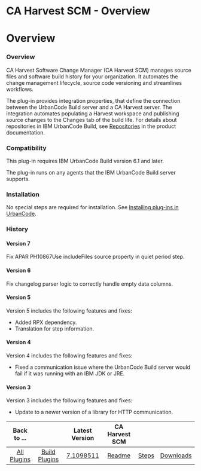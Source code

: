 
CA Harvest SCM - Overview
=========================

# Overview


### Overview




CA Harvest Software Change Manager (CA Harvest SCM) manages source files and software build history for your organization. It automates the change management lifecycle, source code versioning and streamlines workflows.

The plug-in provides integration properties, that define the connection between the UrbanCode Build server and a CA Harvest server. The integration automates populating a Harvest workspace and publishing source changes to the Changes tab of the build life. For details about repositories in IBM UrbanCode Build, see [Repositories](http://www.ibm.com/support/knowledgecenter/SS8NMD_6.1.2/com.ibm.ucbuild.doc/topics/settings_project_repo_cpt.html) in the product documentation.

### Compatibility

This plug-in requires IBM UrbanCode Build version 6.1 and later.

The plug-in runs on any agents that the IBM UrbanCode Build server supports.

### Installation

No special steps are required for installation. See [Installing plug-ins in UrbanCode](https://community.ibm.com/community/user/wasdevops/blogs/laurel-dickson-bull1/2022/06/13/install-plugins "Installing plug-ins in UrbanCode").

### History

#### Version 7

Fix APAR PH10867Use includeFiles source property in quiet period step.

#### Version 6

Fix changelog parser logic to correctly handle empty data columns.

#### Version 5

Version 5 includes the following features and fixes:

* Added RPX dependency.
* Translation for step information.

#### Version 4

Version 4 includes the following features and fixes:

* Fixed a communication issue where the UrbanCode Build server would fail if it was running with an IBM JDK or JRE.

#### Version 3

Version 3 includes the following features and fixes:

* Update to a newer version of a library for HTTP communication.

|Back to ...||Latest Version|CA Harvest SCM |||
| :---: | :---: | :---: | :---: | :---: | :---: |
|[All Plugins](../../index.md)|[Build Plugins](../README.md)|[7.1098511](https://raw.githubusercontent.com/UrbanCode/IBM-UCB-PLUGINS/main/files/Harvest/Harvest-hcl-7.1098511.zip)|[Readme](README.md)|[Steps](steps.md)|[Downloads](downloads.md)|

